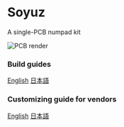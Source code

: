 # Soyuz
A single-PCB numpad kit

![PCB render](https://raw.githubusercontent.com/ai03-2725/Soyuz/master/Renders/Front.png)

### Build guides
[English]()
[日本語]()

### Customizing guide for vendors
[English]()
[日本語]()